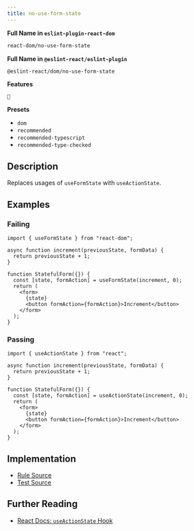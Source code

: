 ```yaml
---
title: no-use-form-state
---
```


**Full Name in `eslint-plugin-react-dom`**

```sh copy
react-dom/no-use-form-state
```

**Full Name in `@eslint-react/eslint-plugin`**

```sh copy
@eslint-react/dom/no-use-form-state
```

**Features**

`🔄`

**Presets**

- `dom`
- `recommended`
- `recommended-typescript`
- `recommended-type-checked`

## Description

Replaces usages of `useFormState` with `useActionState`.

## Examples

### Failing

```tsx
import { useFormState } from "react-dom";

async function increment(previousState, formData) {
  return previousState + 1;
}

function StatefulForm({}) {
  const [state, formAction] = useFormState(increment, 0);
  return (
    <form>
      {state}
      <button formAction={formAction}>Increment</button>
    </form>
  );
}
```

### Passing

```tsx
import { useActionState } from "react";

async function increment(previousState, formData) {
  return previousState + 1;
}

function StatefulForm({}) {
  const [state, formAction] = useActionState(increment, 0);
  return (
    <form>
      {state}
      <button formAction={formAction}>Increment</button>
    </form>
  );
}
```

## Implementation

- [Rule Source](https://github.com/Rel1cx/eslint-react/tree/main/packages/plugins/eslint-plugin-react-dom/src/rules/no-use-form-state.ts)
- [Test Source](https://github.com/Rel1cx/eslint-react/tree/main/packages/plugins/eslint-plugin-react-dom/src/rules/no-use-form-state.spec.ts)

## Further Reading

- [React Docs: `useActionState` Hook](https://react.dev/reference/react/useActionState)
